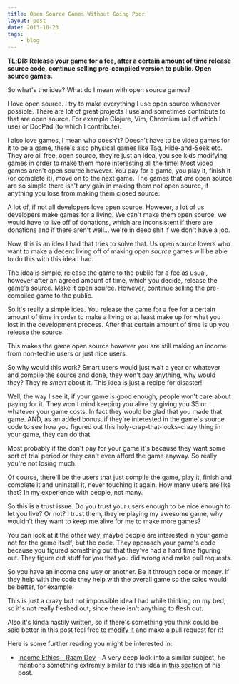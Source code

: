 ```yaml
---
title: Open Source Games Without Going Poor
layout: post
date: 2013-10-23
tags:
    - blog
---
```

**TL;DR: Release your game for a fee, after a certain amount of time release source code, continue selling pre-compiled version to public. Open source games.**

So what's the idea? What do I mean with open source games?

I love open source. I try to make everything I use open source whenever possible. There are lot of great projects I use and sometimes contribute to that are open source. For example Clojure, Vim, Chromium (all of which I use) or DocPad (to which I contribute).

I also love games, I mean who doesn't? Doesn't have to be video games for it to be a game, there's also physical games like Tag, Hide-and-Seek etc. They are all free, open source, they're just an idea, you see kids modifying games in order to make them more interesting all the time! Most video games aren't open source however. You pay for a game, you play it, finish it (or complete it), move on to the next game. The games that *are* open source are so simple there isn't any gain in making them not open source, if anything you lose from making them closed source.

A lot of, if not all developers love open source. However, a lot of us developers make games for a living. We can't make them open source, we would have to live off of donations, which are inconsistent if there are donations and if there aren't well... we're in deep shit if we don't have a job.

Now, this is an idea I had that tries to solve that. Us open source lovers who want to make a decent living off of making *open source* games will be able to do this with this idea I had.

The idea is simple, release the game to the public for a fee as usual, however after an agreed amount of time, which you decide, release the game's source. Make it open source. However, continue selling the pre-compiled game to the public.

So it's really a simple idea. You release the game for a fee for a certain amount of time in order to make a living or at least make up for what you lost in the development process. After that certain amount of time is up you release the source.

This makes the game open source however you are still making an income from non-techie users or just nice users.

So why would this work? Smart users would just wait a year or whatever and compile the source and done, they won't pay anything, why would they? They're *smart* about it. This idea is just a recipe for disaster!

Well, the way I see it, if your game is good enough, people won't care about paying for it. They won't mind keeping you alive by giving you $5 or whatever your game costs. In fact they would be glad that you made that game. AND, as an added bonus, if they're interested in the game's source code to see how you figured out this holy-crap-that-looks-crazy thing in your game, they can do that.

Most probably if the don't pay for your game it's because they want some sort of trial period or they can't even afford the game anyway. So really you're not losing much.

Of course, there'll be the users that just compile the game, play it, finish and complete it and uninstall it, never touching it again. How many users are like that? In my experience with people, not many.

So this is a trust issue. Do you trust your users enough to be nice enough to let you live? Or not? I trust them, they're playing my awesome game, why wouldn't they want to keep me alive for me to make more games?

You can look at it the other way, maybe people are interested in your game not for the game itself, but the code. They approach your game's code because you figured something out that they've had a hard time figuring out. They figure out stuff for you that you did wrong and make pull requests.

So you have an income one way or another. Be it through code or money. If they help with the code they help with the overall game so the sales would be better, for example.

This is just a crazy but not impossible idea I had while thinking on my bed, so it's not really fleshed out, since there isn't anything to flesh out.

Also it's kinda hastily written, so if there's something you think could be said better in this post feel free to [modify it](https://github.com/Greduan/eduantech.docpad/blob/master/src/render/posts/open-source-games-without-going-poor.html.md) and make a pull request for it!

Here is some further reading you might be interested in:

- [Income Ethics - Raam Dev](http://raamdev.com/income-ethics-series/) - A very deep look into a similar subject, he mentions something extremly similar to this idea in [this section](http://raamdev.com/income-ethics-series/#public_domain) of his post.
